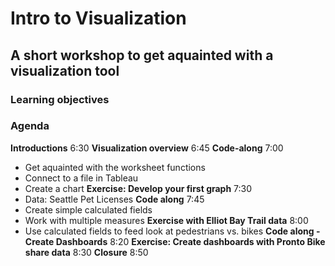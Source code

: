# Intro to Visualization
## A short workshop to get aquainted with a visualization tool

### Learning objectives


### Agenda
**Introductions**   6:30
**Visualization overview**  6:45
**Code-along**   7:00
* Get aquainted with the worksheet functions
* Connect to a file in Tableau
* Create a chart
**Exercise: Develop your first graph**   7:30
* Data: Seattle Pet Licenses
**Code along**   7:45
* Create simple calculated fields
* Work with multiple measures
**Exercise with Elliot Bay Trail data**   8:00 
* Use calculated fields to feed look at pedestrians vs. bikes
**Code along - Create Dashboards**   8:20
**Exercise: Create dashboards with Pronto Bike share data**   8:30
**Closure**   8:50
